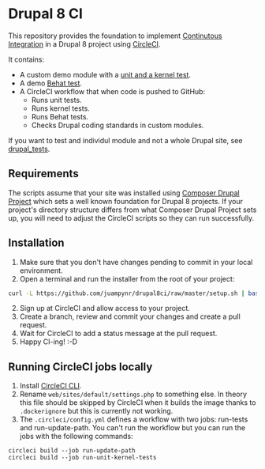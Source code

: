 # Drupal 8 CI

This repository provides the foundation to implement [Continutous Integration](https://en.wikipedia.org/wiki/Continuous_integration) in a Drupal 8
project using [CircleCI](https://circleci.com/).

It contains:

- A custom demo module with a [unit and a kernel test](web/modules/custom/demo_module/tests/src).
- A demo [Behat test](tests).
- A CircleCI workflow that when code is pushed to GitHub:
    * Runs unit tests.
    * Runs kernel tests.
    * Runs Behat tests.
    * Checks Drupal coding standards in custom modules.

If you want to test and individul module and not a whole Drupal site, see
[drupal_tests](https://github.com/deviantintegral/drupal_tests).

## Requirements

The scripts assume that your site was installed using [Composer Drupal Project](https://github.com/drupal-composer/drupal-project)
which sets a well known foundation for Drupal 8 projects. If your project's directory
structure differs from what Composer Drupal Project sets up, you will need to
adjust the CircleCI scripts so they can run successfully.

## Installation

1. Make sure that you don't have changes pending to commit in your local environment.
2. Open a terminal and run the installer from the root of your project:
```bash
curl -L https://github.com/juampynr/drupal8ci/raw/master/setup.sh | bash
```
2. Sign up at CircleCI and allow access to your project.
3. Create a branch, review and commit your changes and create a pull request.
4. Wait for CircleCI to add a status message at the pull request.
5. Happy CI-ing! :-D

## Running CircleCI jobs locally

1. Install [CircleCI CLI](https://circleci.com/docs/2.0/local-jobs/#installing-the-cli-locally).
2. Rename `web/sites/default/settings.php` to something else. In theory this file
   should be skipped by CircleCI when it builds the image thanks to `.dockerignore` but
   this is currently not working.
3. The `.circleci/config.yml` defines a workflow with two jobs: run-tests and run-update-path.
   You can't run the workflow but you can run the jobs with the following commands:

```
circleci build --job run-update-path
circleci build --job run-unit-kernel-tests
```
